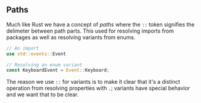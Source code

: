 


## Paths

Much like Rust we have a concept of _paths_ where the `::` token signifies the delimeter between path parts. This used for resolving imports from packages as well as resolving variants from enums.

```rust
// An import
use std::events::Event

// Resolving an enum variant
const KeyboardEvent = Event::Keyboard;
```

The reason we use `::` for variants is to make it clear that it's a distinct operation from resolving properties with `.`; variants have special behavior and we want that to be clear.

